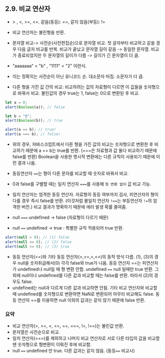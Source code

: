 ## 2.9. 비교 연산자

- \> , <, >=, <=. 같음(동등): ==, 같지 않음(부등): !=
- 비교 연산자는 불린형을 반환.
- 문자열 비교-> 사전순(사전편집순)으로 문자열 비교. 첫 글자부터 비교하고 같을 경우 다음 글자 비교를 반복. 비교가 끝났고 문자열 길이 같음 -> 동일한 문자열. 비교가 종료되었지만 두 문자열의 길이가 다름 -> 길이가 긴 문자열이 더 큼.
- "aaaaaaa" < "b" , "1111" < "2" 이런식.
- 이는 정확히는 사전순이 아닌 유니코드 순. 대소문자 따짐. 소문자가 더 큼.

- 다른 형을 가진 값 간의 비교: 비교하려는 값의 자료형이 다르면 이 값들을 숫자형으로 바꿔서 비교. 불린값의 경우 true는 1, false는 0으로 변환된 후 비교.

```js
let a = 0;
alert(Boolean(a)); // false

let b = "0";
alert(Boolean(b)); // true

alert(a == b); // true!
alert(a === b); // false!
```

- 위의 경우, 자바스크립트에서 다른 형을 가진 값의 비교는 숫자형으로 변환한 후 비교하기 때문에 a == b는 true를 반환. (===은 자료형과 값 둘다 비교하기 때문에 false를 반환) Boolean을 사용한 명시적 변환에는 다른 규칙이 사용되기 때문에 이런 결과 나옴.
- 동등연산자 `==`는 형이 다른 문자를 비교할 때 숫자로 바꿔서 비교.

- 0과 false를 구별할 때는 일치 연산자 `===`를 사용해 `형 변환 없이` 값 비교 가능.
- 일치 연산자는 엄격한 동등 연산자. 자료형의 동등 여부까지 검사, 피연산자의 형이 다를 경우 즉시 false를 반환. (이것처럼 불일치 연산자 `!==`는 부등연산자 `!=`의 엄격한 버전.) 비교 결과가 명확하기 때문에 에러 발생 확률 줄여줌.

- null `===` undefined -> false (자료형이 다르기 때문)
- null `==` undefined -> true : 특별한 규칙 적용되어 true 반환.

```js
alert(null > 0); // (1) false
alert(null == 0); // (2) false
alert(null >= 0); // (3) true
```

- 동등 연산자(==)와 기타 동등 연산자(>,>=,<,<=)의 동작 방식 다름. (1), (3)의 경우 null을 숫자취급해서(0) 각각 false와 true가 나옴. 동등 연산자 ==는 피연산자가 undefined나 null일 때 형 변환 안함. undefined `==` null 일때만 true 반환. 그 외에 null이나 undefined를 다른 값과 비교할 때는 false를 반환. 따라서 (2)의 경우도 false.
- undefined는 null과 다르게 다른 값과 비교하면 안됨. 기타 비교 연산자와 비교할 때 undefined를 숫자형으로 변환하면 NaN로 변환되어 아무리 비교해도 false. 동등 연산자 ==를 이용하면 null 이외의 값과는 같지 않기 때문에 false 반환.

### 요약

- 비교 연산자(>, >=, <, <=, ==, ===, !=, !==)는 불린값 반환.
- 문자열은 사전순으로 비교.
- 일치 연산자(===)를 제외하고 나머지 비교 연산자로 서로 다른 타입의 값을 비교할 땐 숫자형으로 형변환이 이뤄진 후에 비교함.
- null `==` undefined 만 true. 다른 값과는 같지 않음. (동등`==` 비교시)
